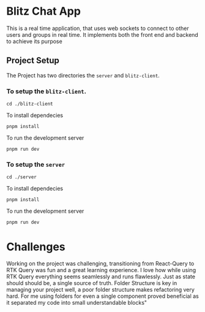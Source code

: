 # Blitz Chat App
This is a real time application, that uses web sockets to connect to other users and groups in real time.
It implements both the front end and backend to achieve its purpose

## Project Setup
The Project has two directories the `server` and `blitz-client`.
### To setup the `blitz-client`.
```
cd ./blitz-client
```

To install dependecies
```
pnpm install
```
To run the development server
```
pnpm run dev
```

### To setup the `server`
```
cd ./server
```
To install dependecies
```
pnpm install
```
To run the development server
```
pnpm run dev
```

## 

# Challenges
Working on the project was challenging, transitioning from React-Query to RTK Query was fun and a great learning experience. I love how while using RTK Query everything seems seamlessly and runs flawlessly. Just as state should should be, a single source of truth.
Folder Structure is key in managing your project well, a poor folder structure makes refactoring very hard. For me using folders for even a single component proved beneficial as it separated my code into small understandable blocks"


